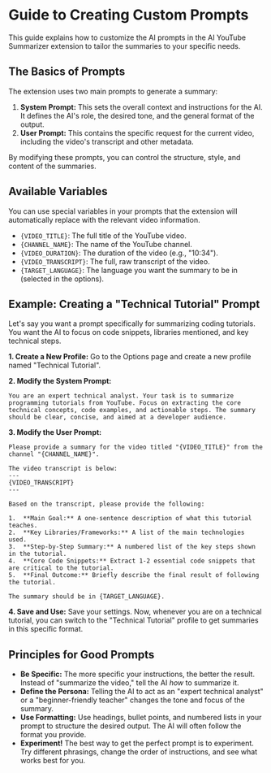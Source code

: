 # Guide to Creating Custom Prompts

This guide explains how to customize the AI prompts in the AI YouTube Summarizer extension to tailor the summaries to your specific needs.

## The Basics of Prompts

The extension uses two main prompts to generate a summary:

1.  **System Prompt:** This sets the overall context and instructions for the AI. It defines the AI's role, the desired tone, and the general format of the output.
2.  **User Prompt:** This contains the specific request for the current video, including the video's transcript and other metadata.

By modifying these prompts, you can control the structure, style, and content of the summaries.

## Available Variables

You can use special variables in your prompts that the extension will automatically replace with the relevant video information.

*   `{VIDEO_TITLE}`: The full title of the YouTube video.
*   `{CHANNEL_NAME}`: The name of the YouTube channel.
*   `{VIDEO_DURATION}`: The duration of the video (e.g., "10:34").
*   `{VIDEO_TRANSCRIPT}`: The full, raw transcript of the video.
*   `{TARGET_LANGUAGE}`: The language you want the summary to be in (selected in the options).

## Example: Creating a "Technical Tutorial" Prompt

Let's say you want a prompt specifically for summarizing coding tutorials. You want the AI to focus on code snippets, libraries mentioned, and key technical steps.

**1. Create a New Profile:**
Go to the Options page and create a new profile named "Technical Tutorial".

**2. Modify the System Prompt:**

```
You are an expert technical analyst. Your task is to summarize programming tutorials from YouTube. Focus on extracting the core technical concepts, code examples, and actionable steps. The summary should be clear, concise, and aimed at a developer audience.
```

**3. Modify the User Prompt:**

```
Please provide a summary for the video titled "{VIDEO_TITLE}" from the channel "{CHANNEL_NAME}".

The video transcript is below:
---
{VIDEO_TRANSCRIPT}
---

Based on the transcript, please provide the following:

1.  **Main Goal:** A one-sentence description of what this tutorial teaches.
2.  **Key Libraries/Frameworks:** A list of the main technologies used.
3.  **Step-by-Step Summary:** A numbered list of the key steps shown in the tutorial.
4.  **Core Code Snippets:** Extract 1-2 essential code snippets that are critical to the tutorial.
5.  **Final Outcome:** Briefly describe the final result of following the tutorial.

The summary should be in {TARGET_LANGUAGE}.
```

**4. Save and Use:**
Save your settings. Now, whenever you are on a technical tutorial, you can switch to the "Technical Tutorial" profile to get summaries in this specific format.

## Principles for Good Prompts

*   **Be Specific:** The more specific your instructions, the better the result. Instead of "summarize the video," tell the AI *how* to summarize it.
*   **Define the Persona:** Telling the AI to act as an "expert technical analyst" or a "beginner-friendly teacher" changes the tone and focus of the summary.
*   **Use Formatting:** Use headings, bullet points, and numbered lists in your prompt to structure the desired output. The AI will often follow the format you provide.
*   **Experiment!** The best way to get the perfect prompt is to experiment. Try different phrasings, change the order of instructions, and see what works best for you.
